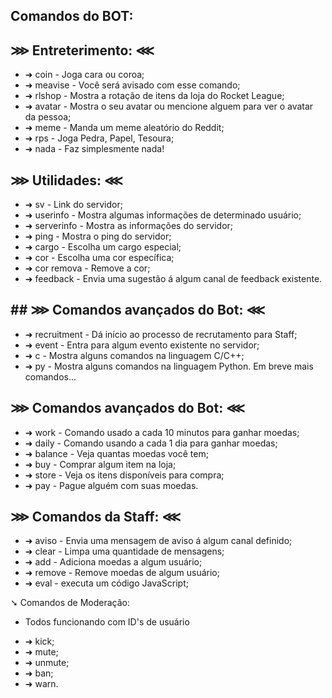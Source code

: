  ## Comandos do BOT:

## ⋙ Entreterimento: ⋘

* ➜ coin - Joga cara ou coroa;
* ➜ meavise - Você será avisado com esse comando;
* ➜ rlshop - Mostra a rotação de itens da loja do Rocket League;
* ➜ avatar - Mostra o seu avatar ou mencione alguem para ver o avatar da pessoa;
* ➜ meme - Manda um meme aleatório do Reddit;
* ➜ rps - Joga Pedra, Papel, Tesoura;
* ➜ nada - Faz simplesmente nada!

## ⋙ Utilidades: ⋘

* ➜ sv - Link do servidor;
* ➜ userinfo - Mostra algumas informações de determinado usuário;
* ➜ serverinfo - Mostra as informações do servidor;
* ➜ ping - Mostra o ping do servidor;
* ➜ cargo - Escolha um cargo especial;
* ➜ cor - Escolha uma cor específica;
* ➜ cor remova - Remove a cor;
* ➜ feedback - Envia uma sugestão á algum canal de feedback existente.

## ## ⋙ Comandos avançados do Bot: ⋘

* ➜ recruitment - Dá início ao processo de recrutamento para Staff;
* ➜ event - Entra para algum evento existente no servidor;
* ➜ c - Mostra alguns comandos na linguagem C/C++;
* ➜ py - Mostra alguns comandos na linguagem Python.
Em breve mais comandos...

## ⋙ Comandos avançados do Bot: ⋘

* ➜ work - Comando usado a cada 10 minutos para ganhar moedas;
* ➜ daily - Comando usando a cada 1 dia para ganhar moedas;
* ➜ balance - Veja quantas moedas você tem;
* ➜ buy - Comprar algum item na loja;
* ➜ store - Veja os itens disponíveis para compra;
* ➜ pay  - Pague alguém com suas moedas.


## ⋙ Comandos da Staff: ⋘

* ➜ aviso - Envia uma mensagem de aviso á algum canal definido;
* ➜ clear - Limpa uma quantidade de mensagens;
* ➜ add - Adiciona moedas a algum usuário;
* ➜ remove - Remove moedas de algum usuário;
* ➜ eval - executa um código JavaScript;

➘ Comandos de Moderação:
- Todos funcionando com ID's de usuário

* ➜ kick;
* ➜ mute;
* ➜ unmute;
* ➜ ban;
* ➜ warn.
